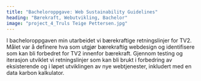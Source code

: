```yaml
---
title: "Bacheloroppgave: Web Sustainability Guidelines"
heading: "Bærekraft, Webutvikling, Bachelor"
image: "project_4_Truls Teige Pettersen.jpg"
---
```


I bacheloroppgaven min utarbeidet vi bærekraftige retningslinjer for TV2. Målet var å definere hva som utgjør bærekraftig webdesign og identifisere som kan bli forbedret for TV2 innenfor bærekraft. Gjennom testing og iterasjon utviklet vi retningslinjer som kan bli brukt i forbedring av eksisterende og i løpet utviklingen av nye webtjenester, inkludert med en data karbon kalkulator.

